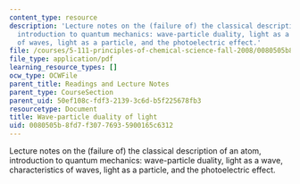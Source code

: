 ```yaml
---
content_type: resource
description: 'Lecture notes on the (failure of) the classical description of an atom,
  introduction to quantum mechanics: wave-particle duality, light as a wave, characteristics
  of waves, light as a particle, and the photoelectric effect.'
file: /courses/5-111-principles-of-chemical-science-fall-2008/0080505b8fd7f30776935900165c6312_lecnotes03.pdf
file_type: application/pdf
learning_resource_types: []
ocw_type: OCWFile
parent_title: Readings and Lecture Notes
parent_type: CourseSection
parent_uid: 50ef108c-fdf3-2139-3c6d-b5f225678fb3
resourcetype: Document
title: Wave-particle duality of light
uid: 0080505b-8fd7-f307-7693-5900165c6312
---
```

Lecture notes on the (failure of) the classical description of an atom, introduction to quantum mechanics: wave-particle duality, light as a wave, characteristics of waves, light as a particle, and the photoelectric effect.


